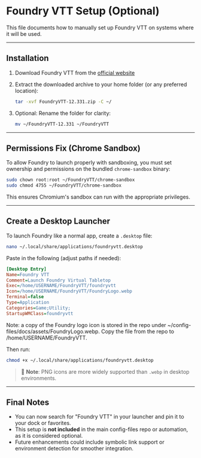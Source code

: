 # Foundry VTT Setup (Optional)

This file documents how to manually set up Foundry VTT on systems where it will be used.

---

## Installation

1. Download Foundry VTT from the [official website](https://foundryvtt.com/)

2. Extract the downloaded archive to your home folder (or any preferred location):
   
   ```bash
   tar -xvf FoundryVTT-12.331.zip -C ~/
   ```

3. Optional: Rename the folder for clarity:
   
   ```bash
   mv ~/FoundryVTT-12.331 ~/FoundryVTT
   ```

---

## Permissions Fix (Chrome Sandbox)

To allow Foundry to launch properly with sandboxing, you must set ownership and permissions on the bundled `chrome-sandbox` binary:

```bash
sudo chown root:root ~/FoundryVTT/chrome-sandbox
sudo chmod 4755 ~/FoundryVTT/chrome-sandbox
```

This ensures Chromium's sandbox can run with the appropriate privileges.

---

## Create a Desktop Launcher

To launch Foundry like a normal app, create a `.desktop` file:

```bash
nano ~/.local/share/applications/foundryvtt.desktop
```

Paste in the following (adjust paths if needed):

```ini
[Desktop Entry]
Name=Foundry VTT
Comment=Launch Foundry Virtual Tabletop
Exec=/home/USERNAME/FoundryVTT/foundryvtt
Icon=/home/USERNAME/FoundryVTT/FoundryLogo.webp
Terminal=false
Type=Application
Categories=Game;Utility;
StartupWMClass=foundryvtt
```

Note: a copy of the Foundry logo icon is stored in the repo under ~/config-files/docs/assets/FoundryLogo.webp. Copy the file from the repo to /home/USERNAME/FoundryVTT. 

Then run:

```bash
chmod +x ~/.local/share/applications/foundryvtt.desktop
```

> 📌 **Note**: PNG icons are more widely supported than `.webp` in desktop environments. 

---

## Final Notes

- You can now search for "Foundry VTT" in your launcher and pin it to your dock or favorites.
- This setup is **not included** in the main config-files repo or automation, as it is considered optional.
- Future enhancements could include symbolic link support or environment detection for smoother integration.
